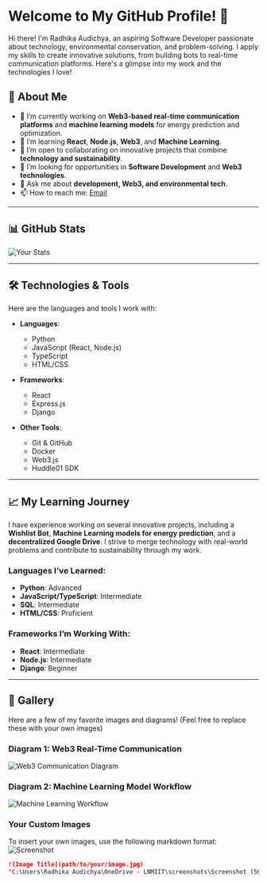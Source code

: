 # Welcome to My GitHub Profile! 👋

Hi there! I'm Radhika Audichya, an aspiring Software Developer passionate about technology, environmental conservation, and problem-solving. I apply my skills to create innovative solutions, from building bots to real-time communication platforms. Here's a glimpse into my work and the technologies I love!

## 🚀 About Me

- 🔭 I’m currently working on **Web3-based real-time communication platforms** and **machine learning models** for energy prediction and optimization.
- 🌱 I’m learning **React**, **Node.js**, **Web3**, and **Machine Learning**.
- 👯 I’m open to collaborating on innovative projects that combine **technology and sustainability**.
- 🤔 I’m looking for opportunities in **Software Development** and **Web3 technologies**.
- 💬 Ask me about **development, Web3, and environmental tech**.
- 📫 How to reach me: [Email](mailto:your.email@example.com)

---

## 📊 GitHub Stats

![Your Stats](https://github-readme-stats.vercel.app/api?username=yourusername&show_icons=true&theme=radical)

---

## 🛠️ Technologies & Tools

Here are the languages and tools I work with:

- **Languages**: 
  - Python
  - JavaScript (React, Node.js)
  - TypeScript
  - HTML/CSS

- **Frameworks**: 
  - React
  - Express.js
  - Django

- **Other Tools**:
  - Git & GitHub
  - Docker
  - Web3.js
  - Huddle01 SDK

---

## 📈 My Learning Journey

I have experience working on several innovative projects, including a **Wishlist Bot**, **Machine Learning models for energy prediction**, and a **decentralized Google Drive**. I strive to merge technology with real-world problems and contribute to sustainability through my work.

### Languages I’ve Learned:
- **Python**: Advanced
- **JavaScript/TypeScript**: Intermediate
- **SQL**: Intermediate
- **HTML/CSS**: Proficient

### Frameworks I’m Working With:
- **React**: Intermediate
- **Node.js**: Intermediate
- **Django**: Beginner

---

## 📸 Gallery

Here are a few of my favorite images and diagrams! (Feel free to replace these with your own images)

### Diagram 1: Web3 Real-Time Communication

![Web3 Communication Diagram](https://your-image-link.com)

### Diagram 2: Machine Learning Model Workflow

![Machine Learning Workflow](https://your-image-link.com)

### Your Custom Images

To insert your own images, use the following markdown format:
![Screenshot](https://github.com/radhikaaudi/radhikaaudi/blob/main/path/to/your/image/Screenshot%20(563).png)

```markdown
![Image Title](path/to/your/image.jpg)
"C:\Users\Radhika Audichya\OneDrive - LNMIIT\screenshots\Screenshot (563).png"

